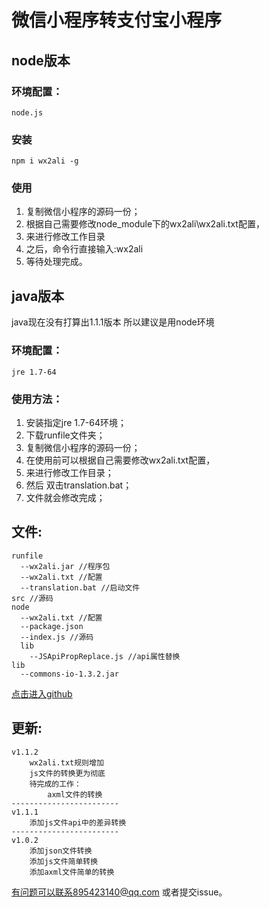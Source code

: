 # 微信小程序转支付宝小程序 #
## node版本 ##
### 环境配置： ###
	node.js
### 安装 ###
	npm i wx2ali -g
### 使用 ###
1. 	复制微信小程序的源码一份；
1. 	根据自己需要修改node_module下的wx2ali\wx2ali.txt配置，
1. 	来进行修改工作目录
1. 	之后，命令行直接输入:wx2ali
1. 	等待处理完成。
## java版本 ##
java现在没有打算出1.1.1版本 所以建议是用node环境
### 环境配置： ###
	jre 1.7-64
### 使用方法： ###
1. 安装指定jre 1.7-64环境；
1. 	下载runfile文件夹；
1. 	复制微信小程序的源码一份；
1. 	在使用前可以根据自己需要修改wx2ali.txt配置，
1. 	来进行修改工作目录；
1. 	然后 双击translation.bat；
1. 	文件就会修改完成；

	
## 文件: ##
	runfile
	  --wx2ali.jar //程序包
	  --wx2ali.txt //配置
	  --translation.bat //启动文件
	src	//源码
	node
	  --wx2ali.txt //配置
 	  --package.json
	  --index.js //源码
 	  lib
        --JSApiPropReplace.js //api属性替换
	lib 
	  --commons-io-1.3.2.jar
[点击进入github](https://github.com/foxitdog/wx2ali "wx2ali转换")
	  
## 更新: ##
	v1.1.2
		wx2ali.txt规则增加
		js文件的转换更为彻底
		待完成的工作：
			axml文件的转换
	------------------------
	v1.1.1
		添加js文件api中的差异转换
	------------------------
	v1.0.2
		添加json文件转换
		添加js文件简单转换
		添加axml文件简单的转换
	
有问题可以联系895423140@qq.com 或者提交issue。
	
